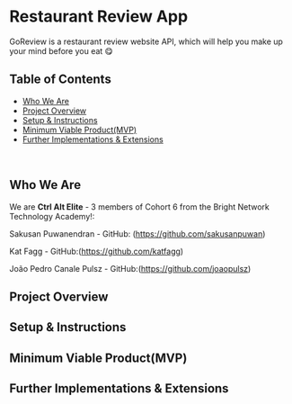 # Restaurant Review App

GoReview is a restaurant review website API, which will help you make up your mind before you eat 😋


## Table of Contents
- [Who We Are](#who-we-are)
- [Project Overview](#project-overview)
- [Setup & Instructions](#setup-&-instructions)
- [Minimum Viable Product(MVP)](#Minimum-Viable-Product(MVP))
- [Further Implementations & Extensions](#Further-Implementations-&-Extensions)

<br>

## Who We Are
We are **Ctrl Alt Elite** - 3 members of Cohort 6 from the Bright Network Technology Academy!: 


Sakusan Puwanendran - GitHub: (https://github.com/sakusanpuwan)

Kat Fagg - GitHub:(https://github.com/katfagg)

João Pedro Canale Pulsz - GitHub:(https://github.com/joaopulsz)

 
## Project Overview



## Setup & Instructions


## Minimum Viable Product(MVP)

## Further Implementations & Extensions
